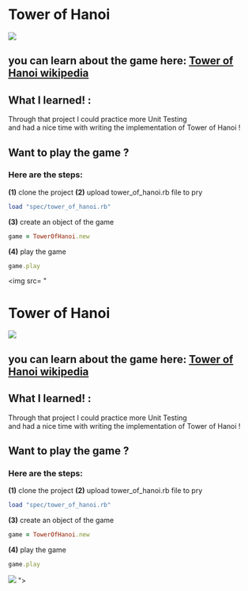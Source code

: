 
# Tower of Hanoi

<img src= "https://i.pinimg.com/564x/45/29/ba/4529ba438e4e66070ccf0eb427025fdb.jpg">


## you can learn about the game here:  [Tower of Hanoi wikipedia](https://en.wikipedia.org/wiki/Tower_of_Hanoi)


## What I learned! :
Through that project I could practice more Unit Testing \
and had a nice time with writing the implementation of Tower of Hanoi !


## Want to play the game ?

### Here are the steps:

**(1)** clone the project
**(2)** upload tower_of_hanoi.rb file to pry
```ruby
load "spec/tower_of_hanoi.rb"
```
**(3)** create an object of the game 
```ruby
game = TowerOfHanoi.new
```
**(4)** play the game
```ruby
game.play
```

<img src= "
# Tower of Hanoi

<img src= "https://i.pinimg.com/564x/45/29/ba/4529ba438e4e66070ccf0eb427025fdb.jpg">


## you can learn about the game here:  [Tower of Hanoi wikipedia](https://en.wikipedia.org/wiki/Tower_of_Hanoi)


## What I learned! :
Through that project I could practice more Unit Testing \
and had a nice time with writing the implementation of Tower of Hanoi !


## Want to play the game ?

### Here are the steps:

**(1)** clone the project
**(2)** upload tower_of_hanoi.rb file to pry
```ruby
load "spec/tower_of_hanoi.rb"
```
**(3)** create an object of the game 
```ruby
game = TowerOfHanoi.new
```
**(4)** play the game
```ruby
game.play
```

<img src= "https://drive.google.com/file/d/1AlhxD_J6JLqTHQuCN0K9_1OnTDb9-K7i/view?usp=sharing">
">
